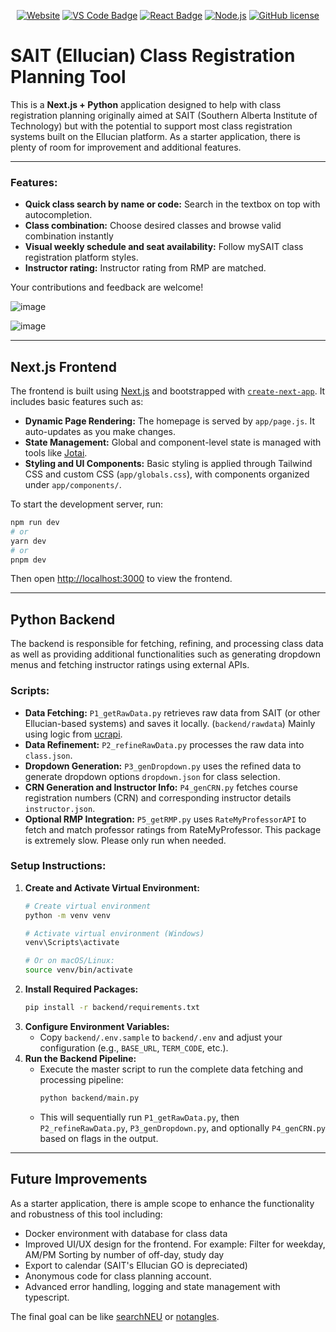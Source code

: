 

<p align="center">
  <a href="searchsait.vercel.app"><img src="https://img.shields.io/website/https/searchsait.vercel.app.svg" alt="Website"></a> <a href="https://code.visualstudio.com/"><img src="https://badges.aleen42.com/src/visual_studio_code.svg" alt="VS Code Badge"></a> <a href="https://reactjs.org/"><img src="https://cdn.rawgit.com/aleen42/badges/master/src/react.svg" alt="React Badge"></a>  <a href="https://nodejs.org/en/"><img src="https://cdn.rawgit.com/aleen42/badges/master/src/python.svg" alt="Node.js"></a>  <a href="https://github.com/sunggeorge/searchsait/blob/master/LICENSE"><img src="https://img.shields.io/badge/license-MIT-blue.svg" alt="GitHub license"></a>
</p>


# SAIT (Ellucian) Class Registration Planning Tool

This is a **Next.js + Python** application designed to help with class registration planning originally aimed at SAIT (Southern Alberta Institute of Technology) but with the potential to support most class registration systems built on the Ellucian platform. As a starter application, there is plenty of room for improvement and additional features.

---

### Features:
- **Quick class search by name or code:** Search in the textbox on top with autocompletion.
- **Class combination:** Choose desired classes and browse valid combination instantly
- **Visual weekly schedule and seat availability:** Follow mySAIT class registration platform styles.
- **Instructor rating:** Instructor rating from RMP are matched.

Your contributions and feedback are welcome!

![image](https://github.com/user-attachments/assets/353433d5-f6c2-4233-bb1f-d47978e3bc13)

![image](https://github.com/user-attachments/assets/2415b478-e538-4bf5-b10f-7c8e723c564c)

---

## Next.js Frontend

The frontend is built using [Next.js](https://nextjs.org/) and bootstrapped with [`create-next-app`](https://github.com/vercel/next.js/tree/canary/packages/create-next-app). It includes basic features such as:
- **Dynamic Page Rendering:** The homepage is served by `app/page.js`. It auto-updates as you make changes.
- **State Management:** Global and component-level state is managed with tools like [Jotai](https://github.com/pmndrs/jotai).
- **Styling and UI Components:** Basic styling is applied through Tailwind CSS and custom CSS (`app/globals.css`), with components organized under `app/components/`.

To start the development server, run:
```bash
npm run dev
# or
yarn dev
# or
pnpm dev
```
Then open [http://localhost:3000](http://localhost:3000) to view the frontend.

---

## Python Backend

The backend is responsible for fetching, refining, and processing class data as well as providing additional functionalities such as generating dropdown menus and fetching instructor ratings using external APIs.

### Scripts:
- **Data Fetching:** `P1_getRawData.py` retrieves raw data from SAIT (or other Ellucian-based systems) and saves it locally. (`backend/rawdata`) Mainly using logic from [ucrapi](https://github.com/jstnf/ucrapi.justinf.dev).
- **Data Refinement:** `P2_refineRawData.py` processes the raw data into `class.json`.
- **Dropdown Generation:** `P3_genDropdown.py` uses the refined data to generate dropdown options `dropdown.json` for class selection.
- **CRN Generation and Instructor Info:** `P4_genCRN.py` fetches course registration numbers (CRN) and corresponding instructor details `instructor.json`.
- **Optional RMP Integration:** `P5_getRMP.py` uses `RateMyProfessorAPI` to fetch and match professor ratings from RateMyProfessor. This package is extremely slow. Please only run when needed.

### Setup Instructions:
1. **Create and Activate Virtual Environment:**
   ```bash
   # Create virtual environment
   python -m venv venv

   # Activate virtual environment (Windows)
   venv\Scripts\activate

   # Or on macOS/Linux:
   source venv/bin/activate
   ```
2. **Install Required Packages:**
   ```bash
   pip install -r backend/requirements.txt
   ```
3. **Configure Environment Variables:**
   - Copy `backend/.env.sample` to `backend/.env` and adjust your configuration (e.g., `BASE_URL`, `TERM_CODE`, etc.).
4. **Run the Backend Pipeline:**
   - Execute the master script to run the complete data fetching and processing pipeline:
     ```bash
     python backend/main.py
     ```
   - This will sequentially run `P1_getRawData.py`, then `P2_refineRawData.py`, `P3_genDropdown.py`, and optionally `P4_genCRN.py` based on flags in the output.

---

## Future Improvements

As a starter application, there is ample scope to enhance the functionality and robustness of this tool including:

- Docker environment with database for class data
- Improved UI/UX design for the frontend. For example:
Filter for weekday, AM/PM
Sorting by number of off-day, study day
- Export to calendar (SAIT's Ellucian GO is depreciated) 
- Anonymous code for class planning account.
- Advanced error handling, logging and state management with typescript.

The final goal can be like [searchNEU](https://github.com/sandboxnu/searchneu) or [notangles](https://github.com/devsoc-unsw/notangles).

